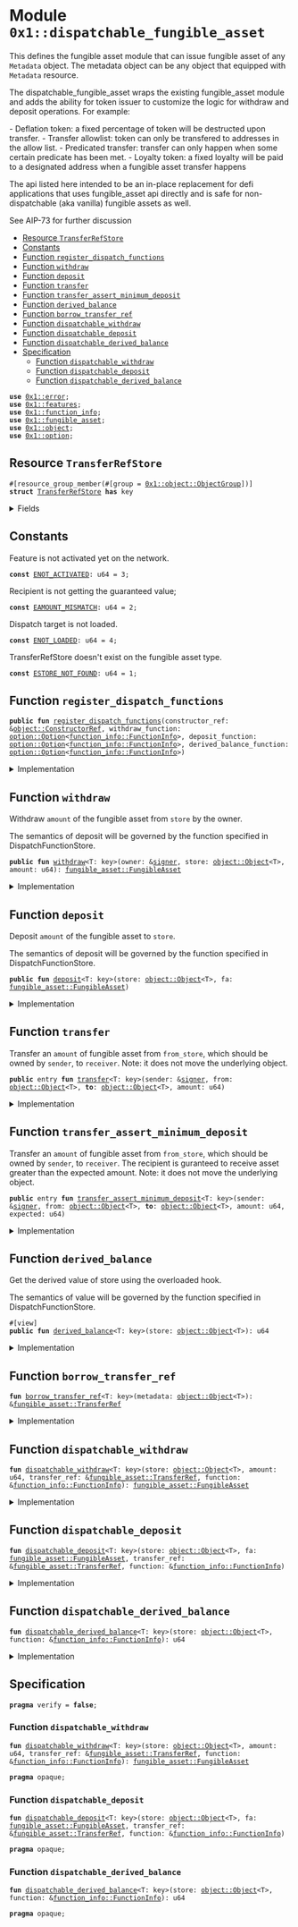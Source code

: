 
<a id="0x1_dispatchable_fungible_asset"></a>

# Module `0x1::dispatchable_fungible_asset`

This defines the fungible asset module that can issue fungible asset of any <code>Metadata</code> object. The
metadata object can be any object that equipped with <code>Metadata</code> resource.

The dispatchable_fungible_asset wraps the existing fungible_asset module and adds the ability for token issuer
to customize the logic for withdraw and deposit operations. For example:

&#45; Deflation token: a fixed percentage of token will be destructed upon transfer.
&#45; Transfer allowlist: token can only be transfered to addresses in the allow list.
&#45; Predicated transfer: transfer can only happen when some certain predicate has been met.
&#45; Loyalty token: a fixed loyalty will be paid to a designated address when a fungible asset transfer happens

The api listed here intended to be an in&#45;place replacement for defi applications that uses fungible_asset api directly
and is safe for non&#45;dispatchable (aka vanilla) fungible assets as well.

See AIP&#45;73 for further discussion


-  [Resource `TransferRefStore`](#0x1_dispatchable_fungible_asset_TransferRefStore)
-  [Constants](#@Constants_0)
-  [Function `register_dispatch_functions`](#0x1_dispatchable_fungible_asset_register_dispatch_functions)
-  [Function `withdraw`](#0x1_dispatchable_fungible_asset_withdraw)
-  [Function `deposit`](#0x1_dispatchable_fungible_asset_deposit)
-  [Function `transfer`](#0x1_dispatchable_fungible_asset_transfer)
-  [Function `transfer_assert_minimum_deposit`](#0x1_dispatchable_fungible_asset_transfer_assert_minimum_deposit)
-  [Function `derived_balance`](#0x1_dispatchable_fungible_asset_derived_balance)
-  [Function `borrow_transfer_ref`](#0x1_dispatchable_fungible_asset_borrow_transfer_ref)
-  [Function `dispatchable_withdraw`](#0x1_dispatchable_fungible_asset_dispatchable_withdraw)
-  [Function `dispatchable_deposit`](#0x1_dispatchable_fungible_asset_dispatchable_deposit)
-  [Function `dispatchable_derived_balance`](#0x1_dispatchable_fungible_asset_dispatchable_derived_balance)
-  [Specification](#@Specification_1)
    -  [Function `dispatchable_withdraw`](#@Specification_1_dispatchable_withdraw)
    -  [Function `dispatchable_deposit`](#@Specification_1_dispatchable_deposit)
    -  [Function `dispatchable_derived_balance`](#@Specification_1_dispatchable_derived_balance)


<pre><code><b>use</b> <a href="../../aptos-stdlib/../move-stdlib/doc/error.md#0x1_error">0x1::error</a>;<br /><b>use</b> <a href="../../aptos-stdlib/../move-stdlib/doc/features.md#0x1_features">0x1::features</a>;<br /><b>use</b> <a href="function_info.md#0x1_function_info">0x1::function_info</a>;<br /><b>use</b> <a href="fungible_asset.md#0x1_fungible_asset">0x1::fungible_asset</a>;<br /><b>use</b> <a href="object.md#0x1_object">0x1::object</a>;<br /><b>use</b> <a href="../../aptos-stdlib/../move-stdlib/doc/option.md#0x1_option">0x1::option</a>;<br /></code></pre>



<a id="0x1_dispatchable_fungible_asset_TransferRefStore"></a>

## Resource `TransferRefStore`



<pre><code>&#35;[resource_group_member(&#35;[group &#61; <a href="object.md#0x1_object_ObjectGroup">0x1::object::ObjectGroup</a>])]<br /><b>struct</b> <a href="dispatchable_fungible_asset.md#0x1_dispatchable_fungible_asset_TransferRefStore">TransferRefStore</a> <b>has</b> key<br /></code></pre>



<details>
<summary>Fields</summary>


<dl>
<dt>
<code>transfer_ref: <a href="fungible_asset.md#0x1_fungible_asset_TransferRef">fungible_asset::TransferRef</a></code>
</dt>
<dd>

</dd>
</dl>


</details>

<a id="@Constants_0"></a>

## Constants


<a id="0x1_dispatchable_fungible_asset_ENOT_ACTIVATED"></a>

Feature is not activated yet on the network.


<pre><code><b>const</b> <a href="dispatchable_fungible_asset.md#0x1_dispatchable_fungible_asset_ENOT_ACTIVATED">ENOT_ACTIVATED</a>: u64 &#61; 3;<br /></code></pre>



<a id="0x1_dispatchable_fungible_asset_EAMOUNT_MISMATCH"></a>

Recipient is not getting the guaranteed value;


<pre><code><b>const</b> <a href="dispatchable_fungible_asset.md#0x1_dispatchable_fungible_asset_EAMOUNT_MISMATCH">EAMOUNT_MISMATCH</a>: u64 &#61; 2;<br /></code></pre>



<a id="0x1_dispatchable_fungible_asset_ENOT_LOADED"></a>

Dispatch target is not loaded.


<pre><code><b>const</b> <a href="dispatchable_fungible_asset.md#0x1_dispatchable_fungible_asset_ENOT_LOADED">ENOT_LOADED</a>: u64 &#61; 4;<br /></code></pre>



<a id="0x1_dispatchable_fungible_asset_ESTORE_NOT_FOUND"></a>

TransferRefStore doesn&apos;t exist on the fungible asset type.


<pre><code><b>const</b> <a href="dispatchable_fungible_asset.md#0x1_dispatchable_fungible_asset_ESTORE_NOT_FOUND">ESTORE_NOT_FOUND</a>: u64 &#61; 1;<br /></code></pre>



<a id="0x1_dispatchable_fungible_asset_register_dispatch_functions"></a>

## Function `register_dispatch_functions`



<pre><code><b>public</b> <b>fun</b> <a href="dispatchable_fungible_asset.md#0x1_dispatchable_fungible_asset_register_dispatch_functions">register_dispatch_functions</a>(constructor_ref: &amp;<a href="object.md#0x1_object_ConstructorRef">object::ConstructorRef</a>, withdraw_function: <a href="../../aptos-stdlib/../move-stdlib/doc/option.md#0x1_option_Option">option::Option</a>&lt;<a href="function_info.md#0x1_function_info_FunctionInfo">function_info::FunctionInfo</a>&gt;, deposit_function: <a href="../../aptos-stdlib/../move-stdlib/doc/option.md#0x1_option_Option">option::Option</a>&lt;<a href="function_info.md#0x1_function_info_FunctionInfo">function_info::FunctionInfo</a>&gt;, derived_balance_function: <a href="../../aptos-stdlib/../move-stdlib/doc/option.md#0x1_option_Option">option::Option</a>&lt;<a href="function_info.md#0x1_function_info_FunctionInfo">function_info::FunctionInfo</a>&gt;)<br /></code></pre>



<details>
<summary>Implementation</summary>


<pre><code><b>public</b> <b>fun</b> <a href="dispatchable_fungible_asset.md#0x1_dispatchable_fungible_asset_register_dispatch_functions">register_dispatch_functions</a>(<br />    constructor_ref: &amp;ConstructorRef,<br />    withdraw_function: Option&lt;FunctionInfo&gt;,<br />    deposit_function: Option&lt;FunctionInfo&gt;,<br />    derived_balance_function: Option&lt;FunctionInfo&gt;,<br />) &#123;<br />    <a href="fungible_asset.md#0x1_fungible_asset_register_dispatch_functions">fungible_asset::register_dispatch_functions</a>(<br />        constructor_ref,<br />        withdraw_function,<br />        deposit_function,<br />        derived_balance_function,<br />    );<br />    <b>let</b> store_obj &#61; &amp;<a href="object.md#0x1_object_generate_signer">object::generate_signer</a>(constructor_ref);<br />    <b>move_to</b>&lt;<a href="dispatchable_fungible_asset.md#0x1_dispatchable_fungible_asset_TransferRefStore">TransferRefStore</a>&gt;(<br />        store_obj,<br />        <a href="dispatchable_fungible_asset.md#0x1_dispatchable_fungible_asset_TransferRefStore">TransferRefStore</a> &#123;<br />            transfer_ref: <a href="fungible_asset.md#0x1_fungible_asset_generate_transfer_ref">fungible_asset::generate_transfer_ref</a>(constructor_ref),<br />        &#125;<br />    );<br />&#125;<br /></code></pre>



</details>

<a id="0x1_dispatchable_fungible_asset_withdraw"></a>

## Function `withdraw`

Withdraw <code>amount</code> of the fungible asset from <code>store</code> by the owner.

The semantics of deposit will be governed by the function specified in DispatchFunctionStore.


<pre><code><b>public</b> <b>fun</b> <a href="dispatchable_fungible_asset.md#0x1_dispatchable_fungible_asset_withdraw">withdraw</a>&lt;T: key&gt;(owner: &amp;<a href="../../aptos-stdlib/../move-stdlib/doc/signer.md#0x1_signer">signer</a>, store: <a href="object.md#0x1_object_Object">object::Object</a>&lt;T&gt;, amount: u64): <a href="fungible_asset.md#0x1_fungible_asset_FungibleAsset">fungible_asset::FungibleAsset</a><br /></code></pre>



<details>
<summary>Implementation</summary>


<pre><code><b>public</b> <b>fun</b> <a href="dispatchable_fungible_asset.md#0x1_dispatchable_fungible_asset_withdraw">withdraw</a>&lt;T: key&gt;(<br />    owner: &amp;<a href="../../aptos-stdlib/../move-stdlib/doc/signer.md#0x1_signer">signer</a>,<br />    store: Object&lt;T&gt;,<br />    amount: u64,<br />): FungibleAsset <b>acquires</b> <a href="dispatchable_fungible_asset.md#0x1_dispatchable_fungible_asset_TransferRefStore">TransferRefStore</a> &#123;<br />    <a href="fungible_asset.md#0x1_fungible_asset_withdraw_sanity_check">fungible_asset::withdraw_sanity_check</a>(owner, store, <b>false</b>);<br />    <b>let</b> func_opt &#61; <a href="fungible_asset.md#0x1_fungible_asset_withdraw_dispatch_function">fungible_asset::withdraw_dispatch_function</a>(store);<br />    <b>if</b> (<a href="../../aptos-stdlib/../move-stdlib/doc/option.md#0x1_option_is_some">option::is_some</a>(&amp;func_opt)) &#123;<br />        <b>assert</b>!(<br />            <a href="../../aptos-stdlib/../move-stdlib/doc/features.md#0x1_features_dispatchable_fungible_asset_enabled">features::dispatchable_fungible_asset_enabled</a>(),<br />            <a href="../../aptos-stdlib/../move-stdlib/doc/error.md#0x1_error_aborted">error::aborted</a>(<a href="dispatchable_fungible_asset.md#0x1_dispatchable_fungible_asset_ENOT_ACTIVATED">ENOT_ACTIVATED</a>)<br />        );<br />        <b>let</b> start_balance &#61; <a href="fungible_asset.md#0x1_fungible_asset_balance">fungible_asset::balance</a>(store);<br />        <b>let</b> func &#61; <a href="../../aptos-stdlib/../move-stdlib/doc/option.md#0x1_option_borrow">option::borrow</a>(&amp;func_opt);<br />        <a href="function_info.md#0x1_function_info_load_module_from_function">function_info::load_module_from_function</a>(func);<br />        <b>let</b> fa &#61; <a href="dispatchable_fungible_asset.md#0x1_dispatchable_fungible_asset_dispatchable_withdraw">dispatchable_withdraw</a>(<br />            store,<br />            amount,<br />            <a href="dispatchable_fungible_asset.md#0x1_dispatchable_fungible_asset_borrow_transfer_ref">borrow_transfer_ref</a>(store),<br />            func,<br />        );<br />        <b>let</b> end_balance &#61; <a href="fungible_asset.md#0x1_fungible_asset_balance">fungible_asset::balance</a>(store);<br />        <b>assert</b>!(amount &lt;&#61; start_balance &#45; end_balance, <a href="../../aptos-stdlib/../move-stdlib/doc/error.md#0x1_error_aborted">error::aborted</a>(<a href="dispatchable_fungible_asset.md#0x1_dispatchable_fungible_asset_EAMOUNT_MISMATCH">EAMOUNT_MISMATCH</a>));<br />        fa<br />    &#125; <b>else</b> &#123;<br />        <a href="fungible_asset.md#0x1_fungible_asset_withdraw_internal">fungible_asset::withdraw_internal</a>(<a href="object.md#0x1_object_object_address">object::object_address</a>(&amp;store), amount)<br />    &#125;<br />&#125;<br /></code></pre>



</details>

<a id="0x1_dispatchable_fungible_asset_deposit"></a>

## Function `deposit`

Deposit <code>amount</code> of the fungible asset to <code>store</code>.

The semantics of deposit will be governed by the function specified in DispatchFunctionStore.


<pre><code><b>public</b> <b>fun</b> <a href="dispatchable_fungible_asset.md#0x1_dispatchable_fungible_asset_deposit">deposit</a>&lt;T: key&gt;(store: <a href="object.md#0x1_object_Object">object::Object</a>&lt;T&gt;, fa: <a href="fungible_asset.md#0x1_fungible_asset_FungibleAsset">fungible_asset::FungibleAsset</a>)<br /></code></pre>



<details>
<summary>Implementation</summary>


<pre><code><b>public</b> <b>fun</b> <a href="dispatchable_fungible_asset.md#0x1_dispatchable_fungible_asset_deposit">deposit</a>&lt;T: key&gt;(store: Object&lt;T&gt;, fa: FungibleAsset) <b>acquires</b> <a href="dispatchable_fungible_asset.md#0x1_dispatchable_fungible_asset_TransferRefStore">TransferRefStore</a> &#123;<br />    <a href="fungible_asset.md#0x1_fungible_asset_deposit_sanity_check">fungible_asset::deposit_sanity_check</a>(store, <b>false</b>);<br />    <b>let</b> func_opt &#61; <a href="fungible_asset.md#0x1_fungible_asset_deposit_dispatch_function">fungible_asset::deposit_dispatch_function</a>(store);<br />    <b>if</b> (<a href="../../aptos-stdlib/../move-stdlib/doc/option.md#0x1_option_is_some">option::is_some</a>(&amp;func_opt)) &#123;<br />        <b>assert</b>!(<br />            <a href="../../aptos-stdlib/../move-stdlib/doc/features.md#0x1_features_dispatchable_fungible_asset_enabled">features::dispatchable_fungible_asset_enabled</a>(),<br />            <a href="../../aptos-stdlib/../move-stdlib/doc/error.md#0x1_error_aborted">error::aborted</a>(<a href="dispatchable_fungible_asset.md#0x1_dispatchable_fungible_asset_ENOT_ACTIVATED">ENOT_ACTIVATED</a>)<br />        );<br />        <b>let</b> func &#61; <a href="../../aptos-stdlib/../move-stdlib/doc/option.md#0x1_option_borrow">option::borrow</a>(&amp;func_opt);<br />        <a href="function_info.md#0x1_function_info_load_module_from_function">function_info::load_module_from_function</a>(func);<br />        <a href="dispatchable_fungible_asset.md#0x1_dispatchable_fungible_asset_dispatchable_deposit">dispatchable_deposit</a>(<br />            store,<br />            fa,<br />            <a href="dispatchable_fungible_asset.md#0x1_dispatchable_fungible_asset_borrow_transfer_ref">borrow_transfer_ref</a>(store),<br />            func<br />        )<br />    &#125; <b>else</b> &#123;<br />        <a href="fungible_asset.md#0x1_fungible_asset_deposit_internal">fungible_asset::deposit_internal</a>(<a href="object.md#0x1_object_object_address">object::object_address</a>(&amp;store), fa)<br />    &#125;<br />&#125;<br /></code></pre>



</details>

<a id="0x1_dispatchable_fungible_asset_transfer"></a>

## Function `transfer`

Transfer an <code>amount</code> of fungible asset from <code>from_store</code>, which should be owned by <code>sender</code>, to <code>receiver</code>.
Note: it does not move the underlying object.


<pre><code><b>public</b> entry <b>fun</b> <a href="dispatchable_fungible_asset.md#0x1_dispatchable_fungible_asset_transfer">transfer</a>&lt;T: key&gt;(sender: &amp;<a href="../../aptos-stdlib/../move-stdlib/doc/signer.md#0x1_signer">signer</a>, from: <a href="object.md#0x1_object_Object">object::Object</a>&lt;T&gt;, <b>to</b>: <a href="object.md#0x1_object_Object">object::Object</a>&lt;T&gt;, amount: u64)<br /></code></pre>



<details>
<summary>Implementation</summary>


<pre><code><b>public</b> entry <b>fun</b> <a href="dispatchable_fungible_asset.md#0x1_dispatchable_fungible_asset_transfer">transfer</a>&lt;T: key&gt;(<br />    sender: &amp;<a href="../../aptos-stdlib/../move-stdlib/doc/signer.md#0x1_signer">signer</a>,<br />    from: Object&lt;T&gt;,<br />    <b>to</b>: Object&lt;T&gt;,<br />    amount: u64,<br />) <b>acquires</b> <a href="dispatchable_fungible_asset.md#0x1_dispatchable_fungible_asset_TransferRefStore">TransferRefStore</a> &#123;<br />    <b>let</b> fa &#61; <a href="dispatchable_fungible_asset.md#0x1_dispatchable_fungible_asset_withdraw">withdraw</a>(sender, from, amount);<br />    <a href="dispatchable_fungible_asset.md#0x1_dispatchable_fungible_asset_deposit">deposit</a>(<b>to</b>, fa);<br />&#125;<br /></code></pre>



</details>

<a id="0x1_dispatchable_fungible_asset_transfer_assert_minimum_deposit"></a>

## Function `transfer_assert_minimum_deposit`

Transfer an <code>amount</code> of fungible asset from <code>from_store</code>, which should be owned by <code>sender</code>, to <code>receiver</code>.
The recipient is guranteed to receive asset greater than the expected amount.
Note: it does not move the underlying object.


<pre><code><b>public</b> entry <b>fun</b> <a href="dispatchable_fungible_asset.md#0x1_dispatchable_fungible_asset_transfer_assert_minimum_deposit">transfer_assert_minimum_deposit</a>&lt;T: key&gt;(sender: &amp;<a href="../../aptos-stdlib/../move-stdlib/doc/signer.md#0x1_signer">signer</a>, from: <a href="object.md#0x1_object_Object">object::Object</a>&lt;T&gt;, <b>to</b>: <a href="object.md#0x1_object_Object">object::Object</a>&lt;T&gt;, amount: u64, expected: u64)<br /></code></pre>



<details>
<summary>Implementation</summary>


<pre><code><b>public</b> entry <b>fun</b> <a href="dispatchable_fungible_asset.md#0x1_dispatchable_fungible_asset_transfer_assert_minimum_deposit">transfer_assert_minimum_deposit</a>&lt;T: key&gt;(<br />    sender: &amp;<a href="../../aptos-stdlib/../move-stdlib/doc/signer.md#0x1_signer">signer</a>,<br />    from: Object&lt;T&gt;,<br />    <b>to</b>: Object&lt;T&gt;,<br />    amount: u64,<br />    expected: u64<br />) <b>acquires</b> <a href="dispatchable_fungible_asset.md#0x1_dispatchable_fungible_asset_TransferRefStore">TransferRefStore</a> &#123;<br />    <b>let</b> start &#61; <a href="fungible_asset.md#0x1_fungible_asset_balance">fungible_asset::balance</a>(<b>to</b>);<br />    <b>let</b> fa &#61; <a href="dispatchable_fungible_asset.md#0x1_dispatchable_fungible_asset_withdraw">withdraw</a>(sender, from, amount);<br />    <a href="dispatchable_fungible_asset.md#0x1_dispatchable_fungible_asset_deposit">deposit</a>(<b>to</b>, fa);<br />    <b>let</b> end &#61; <a href="fungible_asset.md#0x1_fungible_asset_balance">fungible_asset::balance</a>(<b>to</b>);<br />    <b>assert</b>!(end &#45; start &gt;&#61; expected, <a href="../../aptos-stdlib/../move-stdlib/doc/error.md#0x1_error_aborted">error::aborted</a>(<a href="dispatchable_fungible_asset.md#0x1_dispatchable_fungible_asset_EAMOUNT_MISMATCH">EAMOUNT_MISMATCH</a>));<br />&#125;<br /></code></pre>



</details>

<a id="0x1_dispatchable_fungible_asset_derived_balance"></a>

## Function `derived_balance`

Get the derived value of store using the overloaded hook.

The semantics of value will be governed by the function specified in DispatchFunctionStore.


<pre><code>&#35;[view]<br /><b>public</b> <b>fun</b> <a href="dispatchable_fungible_asset.md#0x1_dispatchable_fungible_asset_derived_balance">derived_balance</a>&lt;T: key&gt;(store: <a href="object.md#0x1_object_Object">object::Object</a>&lt;T&gt;): u64<br /></code></pre>



<details>
<summary>Implementation</summary>


<pre><code><b>public</b> <b>fun</b> <a href="dispatchable_fungible_asset.md#0x1_dispatchable_fungible_asset_derived_balance">derived_balance</a>&lt;T: key&gt;(store: Object&lt;T&gt;): u64 &#123;<br />    <b>let</b> func_opt &#61; <a href="fungible_asset.md#0x1_fungible_asset_derived_balance_dispatch_function">fungible_asset::derived_balance_dispatch_function</a>(store);<br />    <b>if</b> (<a href="../../aptos-stdlib/../move-stdlib/doc/option.md#0x1_option_is_some">option::is_some</a>(&amp;func_opt)) &#123;<br />        <b>assert</b>!(<br />            <a href="../../aptos-stdlib/../move-stdlib/doc/features.md#0x1_features_dispatchable_fungible_asset_enabled">features::dispatchable_fungible_asset_enabled</a>(),<br />            <a href="../../aptos-stdlib/../move-stdlib/doc/error.md#0x1_error_aborted">error::aborted</a>(<a href="dispatchable_fungible_asset.md#0x1_dispatchable_fungible_asset_ENOT_ACTIVATED">ENOT_ACTIVATED</a>)<br />        );<br />        <b>let</b> func &#61; <a href="../../aptos-stdlib/../move-stdlib/doc/option.md#0x1_option_borrow">option::borrow</a>(&amp;func_opt);<br />        <a href="function_info.md#0x1_function_info_load_module_from_function">function_info::load_module_from_function</a>(func);<br />        <a href="dispatchable_fungible_asset.md#0x1_dispatchable_fungible_asset_dispatchable_derived_balance">dispatchable_derived_balance</a>(store, func)<br />    &#125; <b>else</b> &#123;<br />        <a href="fungible_asset.md#0x1_fungible_asset_balance">fungible_asset::balance</a>(store)<br />    &#125;<br />&#125;<br /></code></pre>



</details>

<a id="0x1_dispatchable_fungible_asset_borrow_transfer_ref"></a>

## Function `borrow_transfer_ref`



<pre><code><b>fun</b> <a href="dispatchable_fungible_asset.md#0x1_dispatchable_fungible_asset_borrow_transfer_ref">borrow_transfer_ref</a>&lt;T: key&gt;(metadata: <a href="object.md#0x1_object_Object">object::Object</a>&lt;T&gt;): &amp;<a href="fungible_asset.md#0x1_fungible_asset_TransferRef">fungible_asset::TransferRef</a><br /></code></pre>



<details>
<summary>Implementation</summary>


<pre><code>inline <b>fun</b> <a href="dispatchable_fungible_asset.md#0x1_dispatchable_fungible_asset_borrow_transfer_ref">borrow_transfer_ref</a>&lt;T: key&gt;(metadata: Object&lt;T&gt;): &amp;TransferRef <b>acquires</b> <a href="dispatchable_fungible_asset.md#0x1_dispatchable_fungible_asset_TransferRefStore">TransferRefStore</a> &#123;<br />    <b>let</b> metadata_addr &#61; <a href="object.md#0x1_object_object_address">object::object_address</a>(<br />        &amp;<a href="fungible_asset.md#0x1_fungible_asset_store_metadata">fungible_asset::store_metadata</a>(metadata)<br />    );<br />    <b>assert</b>!(<br />        <b>exists</b>&lt;<a href="dispatchable_fungible_asset.md#0x1_dispatchable_fungible_asset_TransferRefStore">TransferRefStore</a>&gt;(metadata_addr),<br />        <a href="../../aptos-stdlib/../move-stdlib/doc/error.md#0x1_error_not_found">error::not_found</a>(<a href="dispatchable_fungible_asset.md#0x1_dispatchable_fungible_asset_ESTORE_NOT_FOUND">ESTORE_NOT_FOUND</a>)<br />    );<br />    &amp;<b>borrow_global</b>&lt;<a href="dispatchable_fungible_asset.md#0x1_dispatchable_fungible_asset_TransferRefStore">TransferRefStore</a>&gt;(metadata_addr).transfer_ref<br />&#125;<br /></code></pre>



</details>

<a id="0x1_dispatchable_fungible_asset_dispatchable_withdraw"></a>

## Function `dispatchable_withdraw`



<pre><code><b>fun</b> <a href="dispatchable_fungible_asset.md#0x1_dispatchable_fungible_asset_dispatchable_withdraw">dispatchable_withdraw</a>&lt;T: key&gt;(store: <a href="object.md#0x1_object_Object">object::Object</a>&lt;T&gt;, amount: u64, transfer_ref: &amp;<a href="fungible_asset.md#0x1_fungible_asset_TransferRef">fungible_asset::TransferRef</a>, function: &amp;<a href="function_info.md#0x1_function_info_FunctionInfo">function_info::FunctionInfo</a>): <a href="fungible_asset.md#0x1_fungible_asset_FungibleAsset">fungible_asset::FungibleAsset</a><br /></code></pre>



<details>
<summary>Implementation</summary>


<pre><code><b>native</b> <b>fun</b> <a href="dispatchable_fungible_asset.md#0x1_dispatchable_fungible_asset_dispatchable_withdraw">dispatchable_withdraw</a>&lt;T: key&gt;(<br />    store: Object&lt;T&gt;,<br />    amount: u64,<br />    transfer_ref: &amp;TransferRef,<br />    function: &amp;FunctionInfo,<br />): FungibleAsset;<br /></code></pre>



</details>

<a id="0x1_dispatchable_fungible_asset_dispatchable_deposit"></a>

## Function `dispatchable_deposit`



<pre><code><b>fun</b> <a href="dispatchable_fungible_asset.md#0x1_dispatchable_fungible_asset_dispatchable_deposit">dispatchable_deposit</a>&lt;T: key&gt;(store: <a href="object.md#0x1_object_Object">object::Object</a>&lt;T&gt;, fa: <a href="fungible_asset.md#0x1_fungible_asset_FungibleAsset">fungible_asset::FungibleAsset</a>, transfer_ref: &amp;<a href="fungible_asset.md#0x1_fungible_asset_TransferRef">fungible_asset::TransferRef</a>, function: &amp;<a href="function_info.md#0x1_function_info_FunctionInfo">function_info::FunctionInfo</a>)<br /></code></pre>



<details>
<summary>Implementation</summary>


<pre><code><b>native</b> <b>fun</b> <a href="dispatchable_fungible_asset.md#0x1_dispatchable_fungible_asset_dispatchable_deposit">dispatchable_deposit</a>&lt;T: key&gt;(<br />    store: Object&lt;T&gt;,<br />    fa: FungibleAsset,<br />    transfer_ref: &amp;TransferRef,<br />    function: &amp;FunctionInfo,<br />);<br /></code></pre>



</details>

<a id="0x1_dispatchable_fungible_asset_dispatchable_derived_balance"></a>

## Function `dispatchable_derived_balance`



<pre><code><b>fun</b> <a href="dispatchable_fungible_asset.md#0x1_dispatchable_fungible_asset_dispatchable_derived_balance">dispatchable_derived_balance</a>&lt;T: key&gt;(store: <a href="object.md#0x1_object_Object">object::Object</a>&lt;T&gt;, function: &amp;<a href="function_info.md#0x1_function_info_FunctionInfo">function_info::FunctionInfo</a>): u64<br /></code></pre>



<details>
<summary>Implementation</summary>


<pre><code><b>native</b> <b>fun</b> <a href="dispatchable_fungible_asset.md#0x1_dispatchable_fungible_asset_dispatchable_derived_balance">dispatchable_derived_balance</a>&lt;T: key&gt;(<br />    store: Object&lt;T&gt;,<br />    function: &amp;FunctionInfo,<br />): u64;<br /></code></pre>



</details>

<a id="@Specification_1"></a>

## Specification



<pre><code><b>pragma</b> verify &#61; <b>false</b>;<br /></code></pre>



<a id="@Specification_1_dispatchable_withdraw"></a>

### Function `dispatchable_withdraw`


<pre><code><b>fun</b> <a href="dispatchable_fungible_asset.md#0x1_dispatchable_fungible_asset_dispatchable_withdraw">dispatchable_withdraw</a>&lt;T: key&gt;(store: <a href="object.md#0x1_object_Object">object::Object</a>&lt;T&gt;, amount: u64, transfer_ref: &amp;<a href="fungible_asset.md#0x1_fungible_asset_TransferRef">fungible_asset::TransferRef</a>, function: &amp;<a href="function_info.md#0x1_function_info_FunctionInfo">function_info::FunctionInfo</a>): <a href="fungible_asset.md#0x1_fungible_asset_FungibleAsset">fungible_asset::FungibleAsset</a><br /></code></pre>




<pre><code><b>pragma</b> opaque;<br /></code></pre>



<a id="@Specification_1_dispatchable_deposit"></a>

### Function `dispatchable_deposit`


<pre><code><b>fun</b> <a href="dispatchable_fungible_asset.md#0x1_dispatchable_fungible_asset_dispatchable_deposit">dispatchable_deposit</a>&lt;T: key&gt;(store: <a href="object.md#0x1_object_Object">object::Object</a>&lt;T&gt;, fa: <a href="fungible_asset.md#0x1_fungible_asset_FungibleAsset">fungible_asset::FungibleAsset</a>, transfer_ref: &amp;<a href="fungible_asset.md#0x1_fungible_asset_TransferRef">fungible_asset::TransferRef</a>, function: &amp;<a href="function_info.md#0x1_function_info_FunctionInfo">function_info::FunctionInfo</a>)<br /></code></pre>




<pre><code><b>pragma</b> opaque;<br /></code></pre>



<a id="@Specification_1_dispatchable_derived_balance"></a>

### Function `dispatchable_derived_balance`


<pre><code><b>fun</b> <a href="dispatchable_fungible_asset.md#0x1_dispatchable_fungible_asset_dispatchable_derived_balance">dispatchable_derived_balance</a>&lt;T: key&gt;(store: <a href="object.md#0x1_object_Object">object::Object</a>&lt;T&gt;, function: &amp;<a href="function_info.md#0x1_function_info_FunctionInfo">function_info::FunctionInfo</a>): u64<br /></code></pre>




<pre><code><b>pragma</b> opaque;<br /></code></pre>


[move-book]: https://aptos.dev/move/book/SUMMARY
